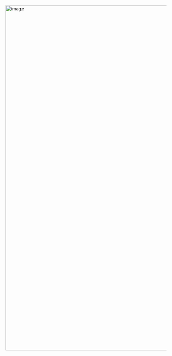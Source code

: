 <img width="1920" height="1080" alt="image" src="https://github.com/user-attachments/assets/91749898-67d6-40fa-b345-d46563a34b94" />
